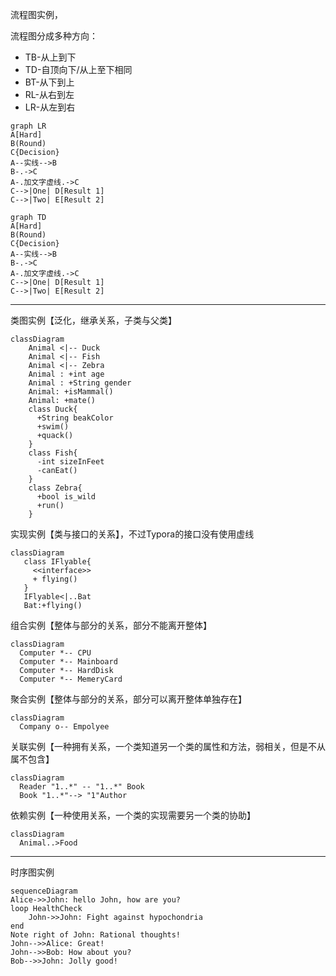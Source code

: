 流程图实例，

流程图分成多种方向：

- TB-从上到下
- TD-自顶向下/从上至下相同
- BT-从下到上
- RL-从右到左
- LR-从左到右

```mermaid
graph LR
A[Hard]
B(Round)
C{Decision}
A--实线-->B
B-.->C
A-.加文字虚线.->C
C-->|One| D[Result 1]
C-->|Two| E[Result 2]
```

```mermaid
graph TD
A[Hard]
B(Round)
C{Decision}
A--实线-->B
B-.->C
A-.加文字虚线.->C
C-->|One| D[Result 1]
C-->|Two| E[Result 2]
```





-------------





类图实例【泛化，继承关系，子类与父类】

```mermaid
classDiagram
    Animal <|-- Duck
    Animal <|-- Fish
    Animal <|-- Zebra
    Animal : +int age
    Animal : +String gender
    Animal: +isMammal()
    Animal: +mate()
    class Duck{
      +String beakColor
      +swim()
      +quack()
    }
    class Fish{
      -int sizeInFeet
      -canEat()
    }
    class Zebra{
      +bool is_wild
      +run()
    }
```

实现实例【类与接口的关系】，不过Typora的接口没有使用虚线

```mermaid
classDiagram
   class IFlyable{
     <<interface>>
     + flying()
   }
   IFlyable<|..Bat
   Bat:+flying()
```

组合实例【整体与部分的关系，部分不能离开整体】

```mermaid
classDiagram
  Computer *-- CPU
  Computer *-- Mainboard
  Computer *-- HardDisk
  Computer *-- MemeryCard
```

聚合实例【整体与部分的关系，部分可以离开整体单独存在】

```mermaid
classDiagram
  Company o-- Empolyee
```

关联实例【一种拥有关系，一个类知道另一个类的属性和方法，弱相关，但是不从属不包含】

```mermaid
classDiagram
  Reader "1..*" -- "1..*" Book
  Book "1..*"--> "1"Author
```

依赖实例【一种使用关系，一个类的实现需要另一个类的协助】

```mermaid
classDiagram
  Animal..>Food
```







------------------

时序图实例

```mermaid
sequenceDiagram
Alice->>John: hello John, how are you?
loop HealthCheck
	John->>John: Fight against hypochondria
end
Note right of John: Rational thoughts!
John-->>Alice: Great!
John-->>Bob: How about you?
Bob-->>John: Jolly good!
```


